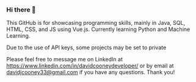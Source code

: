 ### Hi there 👋
This GitHub is for showcasing programming skills, mainly in Java, SQL, HTML, CSS, and JS using Vue.js.
Currently learning Python and Machine Learning.

Due to the use of API keys, some projects may be set to private

Please feel free to message me on LinkedIn at https://www.linkedin.com/in/davidcooneydeveloper/
or by email at davidjcooney33@gmail.com 
if you have any questions. 
Thank you!

<!--
**20dcooney/20DCooney** is a ✨ _special_ ✨ repository because its `README.md` (this file) appears on your GitHub profile.

Here are some ideas to get you started:

- 🔭 I’m currently working on ...
- 🌱 I’m currently learning ...
- 👯 I’m looking to collaborate on ...
- 🤔 I’m looking for help with ...
- 💬 Ask me about ...
- 📫 How to reach me: ...
- 😄 Pronouns: ...
- ⚡ Fun fact: ...
-->

